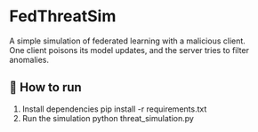 # FedThreatSim

A simple simulation of federated learning with a malicious client.  
One client poisons its model updates, and the server tries to filter anomalies.

## 🚀 How to run

1. Install dependencies
pip install -r requirements.txt
3. Run the simulation
python threat_simulation.py

